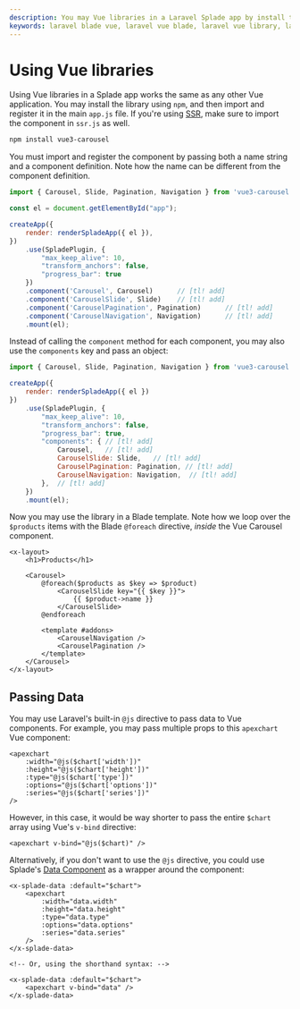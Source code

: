 ```yaml
---
description: You may Vue libraries in a Laravel Splade app by install the library using npm, and then import and register it in the main app.js file. You must import and register the component by passing both a name string and a component definition.
keywords: laravel blade vue, laravel vue blade, laravel vue library, laravel vue libraries
---
```


# Using Vue libraries

Using Vue libraries in a Splade app works the same as any other Vue application. You may install the library using `npm`, and then import and register it in the main `app.js` file. If you're using [SSR](/ssr.md), make sure to import the component in `ssr.js` as well.

```bash
npm install vue3-carousel
```

You must import and register the component by passing both a name string and a component definition. Note how the name can be different from the component definition.

```js
import { Carousel, Slide, Pagination, Navigation } from 'vue3-carousel';      // [tl! add]

const el = document.getElementById("app");

createApp({
    render: renderSpladeApp({ el }),
})
    .use(SpladePlugin, {
        "max_keep_alive": 10,
        "transform_anchors": false,
        "progress_bar": true
    })
    .component('Carousel', Carousel)      // [tl! add]
    .component('CarouselSlide', Slide)    // [tl! add]
    .component('CarouselPagination', Pagination)      // [tl! add]
    .component('CarouselNavigation', Navigation)      // [tl! add]
    .mount(el);
```

Instead of calling the `component` method for each component, you may also use the `components` key and pass an object:

```js
import { Carousel, Slide, Pagination, Navigation } from 'vue3-carousel';      // [tl! add]

createApp({
    render: renderSpladeApp({ el })
})
    .use(SpladePlugin, {
        "max_keep_alive": 10,
        "transform_anchors": false,
        "progress_bar": true,
        "components": { // [tl! add]
            Carousel,   // [tl! add]
            CarouselSlide: Slide,   // [tl! add]
            CarouselPagination: Pagination, // [tl! add]
            CarouselNavigation: Navigation,  // [tl! add]
        },  // [tl! add]
    })
    .mount(el);
```

Now you may use the library in a Blade template. Note how we loop over the `$products` items with the Blade `@foreach` directive, *inside* the Vue Carousel component.

```blade
<x-layout>
    <h1>Products</h1>

    <Carousel>
        @foreach($products as $key => $product)
            <CarouselSlide key="{{ $key }}">
                {{ $product->name }}
            </CarouselSlide>
        @endforeach

        <template #addons>
            <CarouselNavigation />
            <CarouselPagination />
        </template>
    </Carousel>
</x-layout>
```

## Passing Data

You may use Laravel's built-in `@js` directive to pass data to Vue components. For example, you may pass multiple props to this `apexchart` Vue component:

```blade
<apexchart
    :width="@js($chart['width'])"
    :height="@js($chart['height'])"
    :type="@js($chart['type'])"
    :options="@js($chart['options'])"
    :series="@js($chart['series'])"
/>
```

However, in this case, it would be way shorter to pass the entire `$chart` array using Vue's `v-bind` directive:

```blade
<apexchart v-bind="@js($chart)" />
```

Alternatively, if you don't want to use the `@js` directive, you could use Splade's [Data Component](./x-data.md) as a wrapper around the component:

```blade
<x-splade-data :default="$chart">
    <apexchart
        :width="data.width"
        :height="data.height"
        :type="data.type"
        :options="data.options"
        :series="data.series"
    />
</x-splade-data>

<!-- Or, using the shorthand syntax: -->

<x-splade-data :default="$chart">
    <apexchart v-bind="data" />
</x-splade-data>
```

